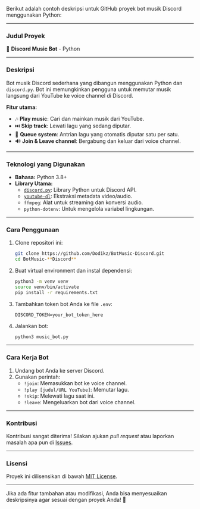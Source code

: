 Berikut adalah contoh deskripsi untuk GitHub proyek bot musik Discord menggunakan Python:

---

### **Judul Proyek**
🎵 **Discord Music Bot** - Python

---

### **Deskripsi**
Bot musik Discord sederhana yang dibangun menggunakan Python dan `discord.py`. Bot ini memungkinkan pengguna untuk memutar musik langsung dari YouTube ke voice channel di Discord. 

**Fitur utama:**
- 🎶 **Play music**: Cari dan mainkan musik dari YouTube.
- ⏭️ **Skip track**: Lewati lagu yang sedang diputar.
- 📜 **Queue system**: Antrian lagu yang otomatis diputar satu per satu.
- 🔊 **Join & Leave channel**: Bergabung dan keluar dari voice channel.

---

### **Teknologi yang Digunakan**
- **Bahasa:** Python 3.8+
- **Library Utama:**
  - [`discord.py`](https://github.com/Rapptz/discord.py): Library Python untuk Discord API.
  - [`youtube-dl`](https://github.com/ytdl-org/youtube-dl): Ekstraksi metadata video/audio.
  - `ffmpeg`: Alat untuk streaming dan konversi audio.
  - `python-dotenv`: Untuk mengelola variabel lingkungan.

---

### **Cara Penggunaan**
1. Clone repositori ini:
   ```bash
   git clone https://github.com/Dodikz/BotMusic-Discord.git
   cd BotMusic-**Discord**
   ```

2. Buat virtual environment dan instal dependensi:
   ```bash
   python3 -m venv venv
   source venv/bin/activate
   pip install -r requirements.txt
   ```

3. Tambahkan token bot Anda ke file `.env`:
   ```env
   DISCORD_TOKEN=your_bot_token_here
   ```

4. Jalankan bot:
   ```bash
   python3 music_bot.py
   ```

---

### **Cara Kerja Bot**
1. Undang bot Anda ke server Discord.
2. Gunakan perintah:
   - `!join`: Memasukkan bot ke voice channel.
   - `!play [judul/URL YouTube]`: Memutar lagu.
   - `!skip`: Melewati lagu saat ini.
   - `!leave`: Mengeluarkan bot dari voice channel.

---

### **Kontribusi**
Kontribusi sangat diterima! Silakan ajukan *pull request* atau laporkan masalah apa pun di [Issues](https://github.com/username/discord-music-bot/issues).

---

### **Lisensi**
Proyek ini dilisensikan di bawah [MIT License](LICENSE).

---

Jika ada fitur tambahan atau modifikasi, Anda bisa menyesuaikan deskripsinya agar sesuai dengan proyek Anda! 🎵